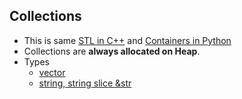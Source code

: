 ## Collections
- This is same [STL in C++](/Languages/Programming_Languages/c++) and [Containers in Python](/Languages/ScriptingLanguages/Python)
- Collections are **always allocated on Heap**.
- Types
  - [vector](vector)
  - [string, string slice &str](https://code-with-amitk.github.io/Languages/Programming/Rust/Collections/String.html)
